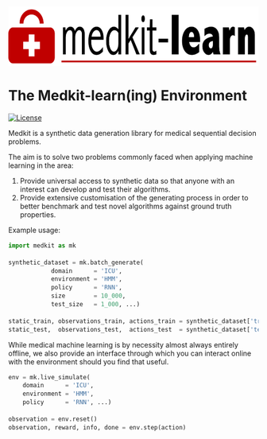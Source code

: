

<img src="imgs/logo.png" height="120" width=auto>

# The Medkit-learn(ing) Environment

[![License](https://img.shields.io/badge/License-Apache%202.0-blue.svg)](https://opensource.org/licenses/Apache-2.0)

Medkit is a synthetic data generation library for medical sequential decision problems.

The aim is to solve two problems commonly faced when applying machine learning in the area:

1. Provide universal access to synthetic data so that anyone with an interest can develop and test their algorithms.
2. Provide extensive customisation of the generating process in order to better benchmark and test novel algorithms against ground truth properties.


Example usage:
```python
import medkit as mk

synthetic_dataset = mk.batch_generate(
			domain      = 'ICU',
			environment = 'HMM',
			policy      = 'RNN',
			size        = 10_000,
			test_size   = 1_000, ...)

static_train, observations_train, actions_train = synthetic_dataset['training']
static_test,  observations_test,  actions_test  = synthetic_dataset['testing']
```

While medical machine learning is by necessity almost always entirely offline, we also provide an interface through which you can interact online with the environment should you find that useful.

```python
env = mk.live_simulate(
	domain      = 'ICU',
	environment = 'HMM',
	policy      = 'RNN', ...)

observation = env.reset()
observation, reward, info, done = env.step(action)
```